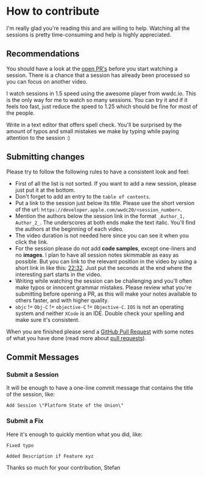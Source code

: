 # How to contribute

I'm really glad you're reading this and are willing to help. Watching all the sessions is pretty time-consuming and help is highly appreciated.

## Recommendations

You should have a look at the [open PR's](https://github.com/Blackjacx/WWDC/pulls) before you start watching a session. There is a chance that a session has already been processed so you can focus on another video.

I watch sessions in 1.5 speed using the awesome player from wwdc.io. This is the only way for me to watch so many sessions. You can try it and if it feels too fast, just reduce the speed to 1.25 which should be fine for most of the people.

Write in a text editor that offers spell check. You'll be surprised by the amount of typos and small mistakes we make by typing while paying attention to the session :)

## Submitting changes

Please try to follow the following rules to have a consistent look and feel:
- First of all the list is not sorted. If you want to add a new session, please just put it at the bottom.
- Don't forget to add an entry to the `table of contents`.
- Put a link to the session just below its title. Please use the short version of the url: `https://developer.apple.com/wwdc20/<session_number>`.
- Mention the authors below the session link in the format `_Author_1, Author_2_`. The underscores at both ends make the text italic. You'll find the authors at the beginning of each video.
- The video duration is not needed here since you can see it when you click the link.
- For the session please do not add **code samples**, except one-liners and no **images**. I plan to have all session notes skimmable as easy as possible. But you can link to the relevant position in the video by using a short link in like this: [22:32](https://developer.apple.com/wwdc19/245/?time=1337). Just put the seconds at the end where the interesting part starts in the video.
- Writing while watching the session can be challenging and you'll often make typos or innocent grammar mistakes. Please review what you're submitting before opening a PR, as this will make your notes available to others faster, and with higher quality.
- `objc` != `Obj-C` != `objective-C` != `Objective-C`. `IOS` is not an operating system and neither `XCode` is an IDE. Double check your spelling and make sure it's consistent.

When you are finished please send a [GitHub Pull Request](https://github.com/Blackjacx/WWDC/compare) with some notes of what you have done (read more about [pull requests](http://help.github.com/pull-requests/)).

## Commit Messages

### Submit a Session

It will be enough to have a one-line commit message that contains the title of the session, like:

```
Add Session \"Platform State of the Union\"
```

### Submit a Fix

Here it's enough to quickly mention what you did, like:

```
Fixed typo
```

```
Added Description if Feature xyz
```

Thanks so much for your contribution,
Stefan
